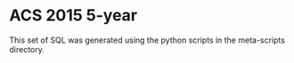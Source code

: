 ACS 2015 5-year
===============

This set of SQL was generated using the python scripts in the meta-scripts
directory.
